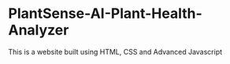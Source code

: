 # PlantSense-AI-Plant-Health-Analyzer
This is a website built using HTML, CSS and Advanced Javascript
